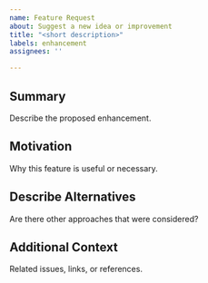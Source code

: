 ```yaml
---
name: Feature Request
about: Suggest a new idea or improvement
title: "<short description>"
labels: enhancement
assignees: ''

---
```


## Summary
Describe the proposed enhancement.

## Motivation
Why this feature is useful or necessary.

## Describe Alternatives
Are there other approaches that were considered?

## Additional Context
Related issues, links, or references.
